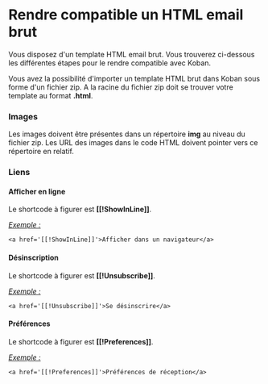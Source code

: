 # Rendre compatible un HTML email brut

Vous disposez d'un template HTML email brut. Vous trouverez ci-dessous les différentes étapes pour le rendre compatible avec Koban.

Vous avez la possibilité d'importer un template HTML brut dans Koban sous forme d'un fichier zip. A la racine du fichier zip doit se trouver votre template au format **.html**.

### Images

Les images doivent être présentes dans un répertoire **img** au niveau du fichier zip. Les URL des images dans le code HTML doivent pointer vers ce répertoire en relatif.

### Liens

#### Afficher en ligne

Le shortcode à figurer est **[[!ShowInLine]]**.

*<u>Exemple :</u>*

```
<a href='[[!ShowInLine]]'>Afficher dans un navigateur</a>
```

#### Désinscription

Le shortcode à figurer est **[[!Unsubscribe]]**.

*<u>Exemple :</u>*

```
<a href='[[!Unsubscribe]]'>Se désinscrire</a>
```

#### Préférences

Le shortcode à figurer est **[[!Preferences]]**.

*<u>Exemple :</u>*

```
<a href='[[!Preferences]]'>Préférences de réception</a>
```

